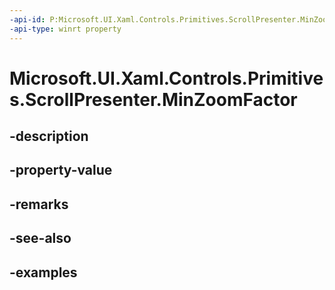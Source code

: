 ```yaml
---
-api-id: P:Microsoft.UI.Xaml.Controls.Primitives.ScrollPresenter.MinZoomFactor
-api-type: winrt property
---
```


# Microsoft.UI.Xaml.Controls.Primitives.ScrollPresenter.MinZoomFactor

<!--
public double MinZoomFactor { get; set; }
-->


## -description

## -property-value

## -remarks

## -see-also

## -examples


